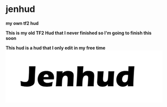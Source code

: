 # jenhud
<h4>my own tf2 hud

This is my old TF2 Hud that I never finished so I'm going to finish this soon
 

This hud is a hud that I only edit in my free time
![picture](GitHubImages/JenHud.png)
